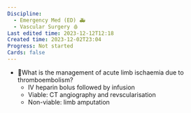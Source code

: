 ```yaml
---
Discipline:
  - Emergency Med (ED) 🚑
  - Vascular Surgery 🩸
Last edited time: 2023-12-12T12:18
Created time: 2023-12-02T23:04
Progress: Not started
Cards: false
---
```

- 🍒What is the management of acute limb ischaemia due to thromboembolism?
    - IV heparin bolus followed by infusion
    - Viable: CT angiography and revscularisation
    - Non-viable: limb amputation